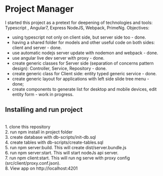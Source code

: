 # Project Manager
I started this project as a pretext for deepening of technologies and tools: Typescript , Angular7, Express NodeJS, Webpack, PrimeNg.
Objectives:
 - using typescript not only on client side, but server side too - done. 
 - having a shared folder for models and other useful code on both sides: client and server - done.
 - use automatic nodejs server update with nodemon and webpack - done.
 - use angular live dev server with proxy - done.
 - create generic classes for Server side (separation of concerns pattern design): Controller, Service, Repository - done.
 - create generic class for Client side: entity typed generic service - done. 
 - create generic layout for applications with left side slide tree menu - done;
 - create components to generate list for desktop and mobile devices, edit entity form - work in progress.
 
 <h2>Installing and run project</h2>
<br>  1. clone this repository
<br>  2. run npm install in project folder
<br>  3. create database with db-scripts/init-db.sql
<br>  4. create tables with db-scripts/create-tables.sql
<br>  5. run npm server:build. This will create dist/server.bundle.js
<br>  6. run npm server:start. This will start nodeJs api server.
<br>  7. run npm client:start. This will run ng serve with proxy config (src/client/proxy.conf.json).
<br>  8. View app on http://localhost:4201
